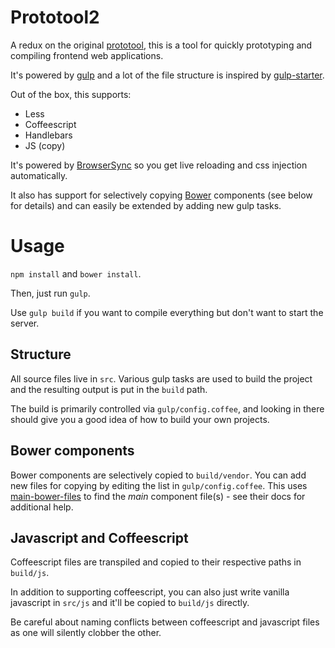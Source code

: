 # Prototool2

A redux on the original [prototool](https://github.com/colonyamerican/prototool), this is a tool for quickly prototyping and compiling frontend web applications.

It's powered by [gulp](http://gulpjs.com/) and a lot of the file structure is inspired by [gulp-starter](https://github.com/greypants/gulp-starter).

Out of the box, this supports:

- Less
- Coffeescript
- Handlebars
- JS (copy)

It's powered by [BrowserSync](http://www.browsersync.io/) so you get live reloading and css injection automatically.

It also has support for selectively copying [Bower](http://bower.io) components (see below for details) and can easily be extended by adding new gulp tasks.

# Usage

`npm install` and `bower install`.

Then, just run `gulp`.

Use `gulp build` if you want to compile everything but don't want to start the server.

## Structure

All source files live in `src`. Various gulp tasks are used to build the project and the resulting output is put in the `build` path.

The build is primarily controlled via `gulp/config.coffee`, and looking in there should give you a good idea of how to build your own projects.

## Bower components

Bower components are selectively copied to `build/vendor`. You can add new files for copying by editing the list in `gulp/config.coffee`. This uses [main-bower-files](https://github.com/ck86/main-bower-files) to find the *main* component file(s) - see their docs for additional help.

## Javascript and Coffeescript

Coffeescript files are transpiled and copied to their respective paths in `build/js`.

In addition to supporting coffeescript, you can also just write vanilla javascript in `src/js` and it'll be copied to `build/js` directly.

Be careful about naming conflicts between coffeescript and javascript files as one will silently clobber the other.